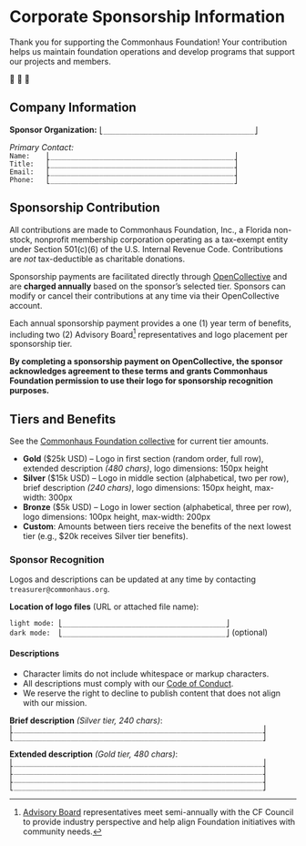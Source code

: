 # Corporate Sponsorship Information

Thank you for supporting the Commonhaus Foundation!
Your contribution helps us maintain foundation operations and develop programs that support our projects and members.

🙏 🫶 🚀

## Company Information

**Sponsor Organization:** `⎣_____________________________________⎦`  

*Primary Contact:*  
`Name:    ⎣_____________________________________________⎦`  
`Title:   ⎣_____________________________________________⎦`  
`Email:   ⎣_____________________________________________⎦`  
`Phone:   ⎣_____________________________________________⎦`  

## Sponsorship Contribution

All contributions are made to Commonhaus Foundation, Inc., a Florida non-stock, nonprofit membership corporation operating as a tax-exempt entity under Section 501(c)(6) of the U.S. Internal Revenue Code.
Contributions are *not* tax-deductible as charitable donations.

Sponsorship payments are facilitated directly through [OpenCollective](https://opencollective.com/commonhaus-foundation) and are **charged annually** based on the sponsor’s selected tier.
Sponsors can modify or cancel their contributions at any time via their OpenCollective account.

Each annual sponsorship payment provides a one (1) year term of benefits, including two (2) Advisory Board[^1] representatives and logo placement per sponsorship tier.

**By completing a sponsorship payment on OpenCollective, the sponsor acknowledges agreement to these terms and grants Commonhaus Foundation permission to use their logo for sponsorship recognition purposes.**

## Tiers and Benefits

See the [Commonhaus Foundation collective](https://opencollective.com/commonhaus-foundation) for current tier amounts.

- **Gold** ($25k USD) – Logo in first section (random order, full row), extended description *(480 chars)*, logo dimensions: 150px height  
- **Silver** ($15k USD) – Logo in middle section (alphabetical, two per row), brief description *(240 chars)*, logo dimensions: 150px height, max-width: 300px  
- **Bronze** ($5k USD) – Logo in lower section (alphabetical, three per row), logo dimensions: 100px height, max-width: 200px  
- **Custom**: Amounts between tiers receive the benefits of the next lowest tier (e.g., $20k receives Silver tier benefits).

### Sponsor Recognition

Logos and descriptions can be updated at any time by contacting `treasurer@commonhaus.org`.

**Location of logo files** (URL or attached file name):  

`light mode: ⎣________________________________________⎦`  
`dark mode:  ⎣________________________________________⎦` (optional)  

#### Descriptions

- Character limits do not include whitespace or markup characters.
- All descriptions must comply with our [Code of Conduct][].
- We reserve the right to decline to publish content that does not align with our mission.

**Brief description** *(Silver tier, 240 chars)*:  
`⎣_____________________________________________________________⎦`  
`⎣_____________________________________________________________⎦`  

**Extended description** *(Gold tier, 480 chars)*:  
`⎣_____________________________________________________________⎦`  
`⎣_____________________________________________________________⎦`  
`⎣_____________________________________________________________⎦`  
`⎣_____________________________________________________________⎦`  

[^1]: [Advisory Board](https://www.commonhaus.org/bylaws/cf-advisory-board.html) representatives meet semi-annually with the CF Council to provide industry perspective and help align Foundation initiatives with community needs.

[Code of Conduct]: https://www.commonhaus.org/policies/code-of-conduct/
